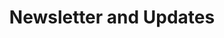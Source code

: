 ---
title: Newsletter and Updates
layout: archives  # This is a key setting for displaying posts
permalink: /posts/
#icon: fa-solid fa-envelopes-bulk
order: 11  # Adjust this number based on where you want it in your navigation
---